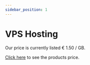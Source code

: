 ```yaml
---
sidebar_position: 1
---
```


# VPS Hosting
Our price is currently listed € 1.50 / GB.

[Click here](https://geo-vm.net/products/vps) to see the products price.